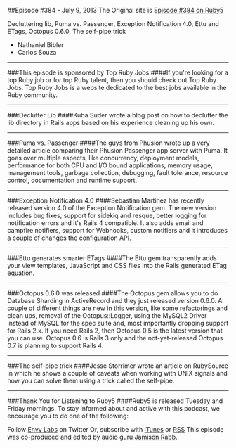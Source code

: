 ##Episode #384 - July 9, 2013
The Original site is [Episode #384 on Ruby5](http://ruby5.envylabs.com/episodes/420-episode-384-july-9-2013)

Decluttering lib, Puma vs. Passenger, Exception Notification 4.0, Ettu and ETags, Octopus 0.6.0, 
The self-pipe trick

* Nathaniel Bibler
* Carlos Souza

---

###This episode is sponsored by Top Ruby Jobs 
####If you're looking for a top Ruby job or for top Ruby talent, then you should check out Top Ruby Jobs. Top Ruby Jobs is a website dedicated to the best jobs available in the Ruby community.

---

###Declutter Lib 
####Kuba Suder wrote a blog post on how to declutter the lib directory in Rails apps based on his experience cleaning up his own.

---

###Puma vs. Passenger
####The guys from Phusion wrote up a very detailed article comparing their Phusion Passenger app server with Puma. It goes over multiple aspects, like concurrency, deployment models, performance for both CPU and I/O ­bound applications, memory usage, management tools, garbage collection, debugging, fault­ tolerance, resource control, documentation and runtime support.

---

###Exception Notification 4.0 
####Sebastian Martinez has recently released version 4.0 of the Exception Notification gem. The new version includes bug fixes, support for sidekiq and resque, better logging for notification errors and it's Rails 4 compatible. It also adds email and campfire notifiers, support for Webhooks, custom notifiers and it introduces a couple of changes the configuration API.

---

###Ettu generates smarter ETags 
####The Ettu gem transparently adds your view templates, JavaScript and CSS files into the Rails ­generated ETag equation.

---

###Octopus 0.6.0 was released 
####The Octopus gem allows you to do Database Sharding in ActiveRecord and they just released version 0.6.0. A couple of different things are new in this version, like some refactorings and clean ups, removal of the Octopus::Logger, using the MySQL2 Driver instead of MySQL for the spec suite and, most importantly dropping support for Rails 2.x. If you need Rails 2, then Octopus 0.5 is the latest version that you can use. Octopus 0.6 is Rails 3 only and the not­-yet-­released Octopus 0.7 is planning to support Rails 4.

---

###The self-pipe trick 
####Jesse Storrimer wrote an article on RubySource in which he shows a couple of caveats when working with UNIX signals and how you can solve them using a trick called the self­-pipe.

---

###Thank You for Listening to Ruby5 
####Ruby5 is released Tuesday and Friday mornings. To stay informed about and active with this podcast, we encourage you to do one of the following:

Follow [Envy Labs](http://twitter.com/envylabs) on Twitter
Or, subscribe with [iTunes](http://itunes.apple.com/WebObjects/MZStore.woa/wa/viewPodcast?id=327234205) or [RSS](http://feeds.feedburner.com/Ruby5)
This episode was co-produced and edited by audio guru [Jamison Rabb](https://twitter.com/jamisonrabbee).